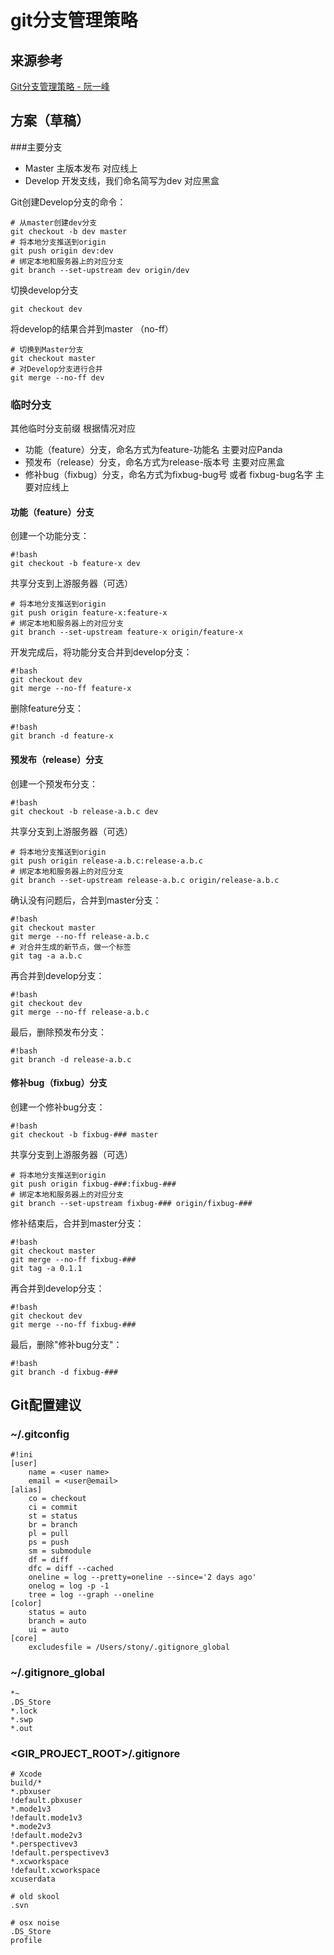 # git分支管理策略
## 来源参考
[Git分支管理策略 - 阮一峰](http://www.ruanyifeng.com/blog/2012/07/git.html)

## 方案（草稿）
###主要分支
* Master 主版本发布 对应线上
* Develop 开发支线，我们命名简写为dev 对应黑盒

Git创建Develop分支的命令：

    # 从master创建dev分支
    git checkout -b dev master
    # 将本地分支推送到origin
    git push origin dev:dev
    # 绑定本地和服务器上的对应分支
    git branch --set-upstream dev origin/dev

切换develop分支

    git checkout dev

将develop的结果合并到master （no-ff）

    # 切换到Master分支
    git checkout master
    # 对Develop分支进行合并
    git merge --no-ff dev

### 临时分支
其他临时分支前缀 根据情况对应

* 功能（feature）分支，命名方式为feature-功能名 主要对应Panda
* 预发布（release）分支，命名方式为release-版本号 主要对应黑盒
* 修补bug（fixbug）分支，命名方式为fixbug-bug号 或者 fixbug-bug名字 主要对应线上

#### 功能（feature）分支
创建一个功能分支：

    #!bash
    git checkout -b feature-x dev

共享分支到上游服务器（可选）

    # 将本地分支推送到origin
    git push origin feature-x:feature-x
    # 绑定本地和服务器上的对应分支
    git branch --set-upstream feature-x origin/feature-x

开发完成后，将功能分支合并到develop分支：

    #!bash
    git checkout dev
    git merge --no-ff feature-x

删除feature分支：

    #!bash
    git branch -d feature-x
    
#### 预发布（release）分支
创建一个预发布分支：

    #!bash
    git checkout -b release-a.b.c dev

共享分支到上游服务器（可选）

    # 将本地分支推送到origin
    git push origin release-a.b.c:release-a.b.c
    # 绑定本地和服务器上的对应分支
    git branch --set-upstream release-a.b.c origin/release-a.b.c

确认没有问题后，合并到master分支：

    #!bash
    git checkout master
    git merge --no-ff release-a.b.c
    # 对合并生成的新节点，做一个标签
    git tag -a a.b.c
    
再合并到develop分支：

    #!bash
    git checkout dev
    git merge --no-ff release-a.b.c

最后，删除预发布分支：

    #!bash
    git branch -d release-a.b.c

#### 修补bug（fixbug）分支
创建一个修补bug分支：

    #!bash
    git checkout -b fixbug-### master
    
共享分支到上游服务器（可选）

    # 将本地分支推送到origin
    git push origin fixbug-###:fixbug-###
    # 绑定本地和服务器上的对应分支
    git branch --set-upstream fixbug-### origin/fixbug-###

修补结束后，合并到master分支：

    #!bash
    git checkout master
    git merge --no-ff fixbug-###
    git tag -a 0.1.1

再合并到develop分支：

    #!bash
    git checkout dev
    git merge --no-ff fixbug-###

最后，删除"修补bug分支"：

    #!bash
    git branch -d fixbug-###

## Git配置建议
### ~/.gitconfig

    #!ini
    [user]
    	name = <user name>
    	email = <user@email>
    [alias]
    	co = checkout
    	ci = commit
    	st = status
    	br = branch
    	pl = pull
    	ps = push
    	sm = submodule
    	df = diff
    	dfc = diff --cached
    	oneline = log --pretty=oneline --since='2 days ago'
    	onelog = log -p -1
    	tree = log --graph --oneline
    [color]
    	status = auto
    	branch = auto
    	ui = auto
    [core]
    	excludesfile = /Users/stony/.gitignore_global
    
### ~/.gitignore_global

    *~
    .DS_Store
    *.lock
    *.swp
    *.out

### &lt;GIR_PROJECT_ROOT>/.gitignore

    # Xcode
    build/*
    *.pbxuser
    !default.pbxuser
    *.mode1v3
    !default.mode1v3
    *.mode2v3
    !default.mode2v3
    *.perspectivev3
    !default.perspectivev3
    *.xcworkspace
    !default.xcworkspace
    xcuserdata
    
    # old skool
    .svn
    
    # osx noise
    .DS_Store
    profile